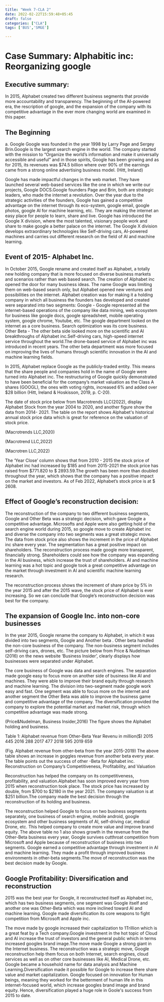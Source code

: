 ```yaml
---
title: "Week 7-CLA 2"
date: 2022-02-22T15:59:48+05:45
draft: false
categories: ["CLA"]
tags: ['BUS','SMGE']

---
```


# Case Summary: Alphabitic inc: Reorganizing google

## Executive summary:
In 2015, Alphabet created two different business segments that provide more accountability and transparency. The beginning of the AI-powered era, the rescription of google, and the expansion of the company with its competitive advantage in the ever more changing world are examined in this paper.

## The Beginning
a.  Google
Google was founded in the year 1998 by Larry Page and Sergey Brin.Google is the largest search engine in the world. The company started with the mission to “Organize the world’s information and make it universally accessible and useful” and in those spirits, Google has been growing and as for 2015, its revenues was $74.5 billion where over 90% of the earnings came from a strong online advertising business model. (Hitt, Ireland)
 
Google has made impactful changes in the web market. They have launched several web-based services like the one in which we write our projects, Google DOCS.Google founders Page and Brin, both are strategic leaders, who made the internet a revolution. Over the year due to the strategic activities of the founders, Google has gained a competitive advantage on the internet through its eco-system, google email, google photos, google AI  for machine  learning, etc. They are making the internet an easy place for people to learn, share and live. Google has introduced the Google X division, where the most talented, visionary people work and share to make google a better palace on the internet. The  Google X division develops extraordinary technologies like Self-driving cars, AI-powered machines and carries out different research on the field of AI and machine learning.

## Event of 2015- Alphabet Inc.
In October 2015, Google rename and created itself as Alphabet, a totally new holding company that is more focused on diverse business markets and scenarios rather than web based search. The creation of Alphabet inc opened the door for many business ideas. The name Google was limiting them on web-based search only, but Alphabet opened new ventures and possibilities on the internet. Alphabet creation was for making it a holding company in which all business the founders has developed and created were separated into two segments: 
Google - Google represented all the internet-based operations of the company like data mining, web ecosystem for business like google docs, google spreadsheet, mobile operating system, google chrome, Youtube, etc. The google department looked on the internet as a core business. Search optimization was its core business.
Other Beta - The other beta side looked more on the scientific and AI breakthroughs of Alphabet inc.Self-driving cars, high-speed internet service throughout the world.The drone-based service of Alphabet inc was introduced in recent years. The other beta department was more focused on improving the lives of humans through scientific innovation in the AI and machine learning fields.

In  2015, Alphabet replace Google as the publicly-traded entity. This means that the share people and companies hold in the name of Google were turned into Alphabet inc. The restructuring of Google quickly demonstrated to have been beneficial for the company’s market valuation as the Class A shares (GOOGL), the ones with voting rights, increased 6% and added over $28 billion (Hitt, Ireland & Hoskisson, 2019, p. C-20).

The date of stock price below from Macrotrends LLC(2022), display Alphabet Stock from the year 2004 to 2020,  and another figure show the data from 2014- 2021. The table on the report shows Alphabet's historical annual stock price data which is great for reference on the valuation of stock price.

  (Macrotrends LLC,2020)


  (Macrotrend LLC,2022)


 (Macrotren LLC,2022)

The ‘Year Close’ column shows that from 2010 - 2015 the stock price of Alphabet inc had increased by $185 and from 2015-2021 the stock price has raised from $771.820 to $ 2893.59.The growth has been more than doubled throughout the year, which shows that the company has a positive impact on the market and investors. 
As of Feb 2022, Alphabet’s stock price is at $ 2608.

## Effect of Google’s reconstruction decision:
The reconstruction of the company to two different business segments, Google and Other Beta was a strategic decision, which gave Google a competitive advantage. Microsofts and Apple were also getting hold of the search engine world during 2015, so google move to create Alphabet inc and diverse the company into two segments was a great strategic move.  The data from stock price also shows the increment in the price of Alphabet inc share every year. The segmentation has a great positive impact on shareholders. The reconstruction process made google more transparent, financially strong. Shareholders could see how the company was expanding in the AI business, which increase the trust of shareholders. AI and machine learning was a hot topic and google took a great competitive advantage on the market through investment in AI and scientific machine learning research.

The reconstruction process shows the increment of share price by 5% in the year 2015 and after the 2015 wave, the stock price of Alphabet is ever increasing. So we can conclude that Google’s reconstruction decision was best for the company.

## The expansion of Google Inc. into non-core businesses
In the year 2015, Google rename the company to Alphabet, in which it was divided into two segments, Google and Another beta . Other beta handled the non-core business of the company. The non-business segment includes self-driving cars, drones, etc. The picture below from Price & Nudelman (2016) on the news website ‘Business Insider’, clearly displays how businesses were separated under Alphabet.

The core business of Google was data and search engines. The separation made google easy to focus more on another side of business like AI and machines. They were able to improve their brand equity through research and machine learning. The division into two-segment made google work easy and fast. One segment was able to focus more on the internet and another segment the Other Beta was able to improve the business game and competitive advantage of the company. The diversification provided the company to explore the potential market and market risk, through which competitive advantage was made strong.


(Price&Nudelman, Business Insider,2016)
The figure shows the Alphabet holding and business.

Table 1: Alphabet revenue from Other-Beta
Year
Revenu in million($)
2015
445
2016
288
2017
477
2018
595
2019
659

(Fig. Alphabet revenue from other-beta from the year 2015-2019)
The above table shows an increase in goggles revenue from another beta every year. The table points out the success of other -Beta for Alphabet inc.
Reconstruction on Company’s Competitiveness, Profitability, and Valuation

Reconstruction has helped the company on its competitiveness, profitability, and valuation.Alphabet has soon improved every year from 2015 when reconstruction took place. The stock price has increased by double, from $700 to $2180 in the year 2021. The company valuation is at $251 billion.The company made the best decision through the reconstruction of its holding and business.

The reconstruction helped Google to focus on two business segments separately, one business of search engine, mobile android, google ecosystem and other business segments of AI, self-driving car, medical Drone, etc. This helped company to create more value and improve brand equity.
The above table no 1 also shows growth in the revenue from the Other-Beta business every year, Google survives cutthroat competition from Microsoft and Apple because of reconstruction of business into two segments. Google earned a competitive advantage through investment in AI and machine learning. They made a profit through improved business environments in other-beta segments.The move of  reconstruction was the best decision made by Google.

## Google Profitability: Diversification and reconstruction
2015 was the best year for Google, it reconstructed itself as Alphabet inc, which has two business segments, one segment was Google itself and another one was Other-Beta which was more inclined toward AI and machine learning. Google made diversification its core weapons to fight competition from Microsoft and Apple inc.

The move made by google increased their capitalization to 1Trillion which is a great feat by a Tech company.Google investment in the hot topic of Cloud and AI increase the trust of investors and the general public which in terms increased googles brand image.The move made Google a strong giant in the Internet business. The reconstruction was a strategic move, Google reconstruction help them focus on both Internet, search engines, cloud services  as well as on other core businesses like AI, Medical Drone, etc. Google became a household name for data analysis and Machine Learning.Diversification made it possible for Google to increase there share value and market capitalization. Google focused on innovation for Human beings, meaning they worked for the betterment of human life in this internet-focused world, which increase googles brand image and brand equity. Hence, diversification played a huge role in Goole's success from 2015 to date. 






























